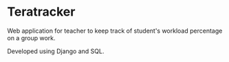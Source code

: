 # Teratracker
Web application for teacher to keep track of student's workload percentage on a group work.

Developed using Django and SQL.
